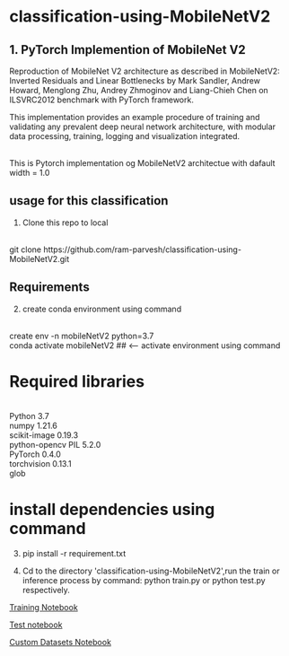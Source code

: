 # classification-using-MobileNetV2
## 1. PyTorch Implemention of MobileNet V2

Reproduction of MobileNet V2 architecture as described in MobileNetV2: Inverted Residuals and Linear Bottlenecks by Mark Sandler, Andrew Howard, Menglong Zhu, Andrey Zhmoginov and Liang-Chieh Chen on ILSVRC2012 benchmark with PyTorch framework.

This implementation provides an example procedure of training and validating any prevalent deep neural network architecture, with modular data processing, training, logging and visualization integrated.

<br>
This is Pytorch implementation og MobileNetV2 architectue with dafault width = 1.0
<br>


## usage for this classification
1. Clone this repo to local
<br>
git clone https://github.com/ram-parvesh/classification-using-MobileNetV2.git

## Requirements
2. create conda environment using command 
<br>
create env -n mobileNetV2 python=3.7
<br>
conda activate mobileNetV2 ## <-- activate environment using command

# Required libraries
<br>
Python 3.7
<br>
numpy 1.21.6
<br>
scikit-image 0.19.3
<br>
python-opencv PIL 5.2.0
<br>
PyTorch 0.4.0
<br>
torchvision 0.13.1
<br>
glob

# install dependencies using command
3. pip install -r requirement.txt


4. Cd to the directory 'classification-using-MobileNetV2',run the train or inference process by command: python train.py or python test.py respectively.

[Training Notebook](https://github.com/ram-parvesh/classification-using-MobileNetV2/blob/master/train.ipynb)
<br>

[Test notebook](https://github.com/ram-parvesh/classification-using-MobileNetV2/blob/master/TesT.ipynb)
<br>

[Custom Datasets Notebook](https://github.com/ram-parvesh/classification-using-MobileNetV2/blob/master/CustomDataset.ipynb)
<br>
